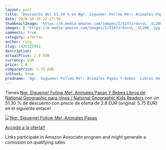 ```yaml
---
layout: post
title: 'Descuento del 51.30 % en Ngr. Sigueme! Follow Me!: Animales Papas'
date: 2020-10-18 22:27:39
thumbnailImage: 'https://m.media-amazon.com/images/I/51XYzrdn+zL._SL200_.jpg'
images: [ 'https://m.media-amazon.com/images/I/51XYzrdn+zL._SL200_.jpg' ]
comments: true
category: ofertas
author: ring
slug: 1426325991
description:
actualPrice: 2.8 EUR
currency: EUR
price: 2.8
comparePrice: 5.75 EUR
inStock: true
prodname: 'Ngr. Sigueme! Follow Me!: Animales Papas Y Bebes  Libros de National Geographic para ninos / National Geographic Kids Readers '
---
```


Tienes [Ngr. Sigueme! Follow Me!: Animales Papas Y Bebes  Libros de National Geographic para ninos / National Geographic Kids Readers ](https://www.amazon.es/dp/1426325991/?tag=tolees-21) con un 51.30 % de descuento con precio de oferta de 2.8 EUR (original: 5.75 EUR) en el siguiente enlace!

[![Ngr. Sigueme! Follow Me!: Animales Papas](https://m.media-amazon.com/images/I/51XYzrdn+zL._SL200_.jpg)](https://www.amazon.es/dp/1426325991/?tag=tolees-21)

[Accede a la oferta!!](https://www.amazon.es/dp/1426325991/?tag=tolees-21)

Links participate in Amazon Associate program and might generate a comission on qualifying sales


